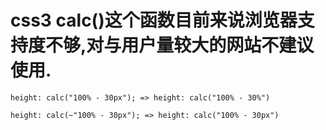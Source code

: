 # css3 calc()这个函数目前来说浏览器支持度不够,对与用户量较大的网站不建议使用.

```
height: calc("100% - 30px"); => height: calc("100% - 30%")
```

```
height: calc(~"100% - 30px"); => height: calc("100% - 30px")
```
